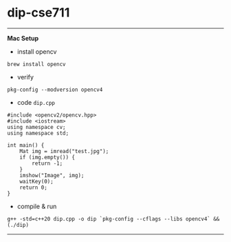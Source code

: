 # dip-cse711

---
**Mac Setup**
- install opencv
```
brew install opencv
```

- verify
```
pkg-config --modversion opencv4
```

- code `dip.cpp`
```
#include <opencv2/opencv.hpp>
#include <iostream>
using namespace cv;
using namespace std;

int main() {
	Mat img = imread("test.jpg");
	if (img.empty()) {
		return -1;
	}
	imshow("Image", img);
	waitKey(0);
	return 0;
}
```

- compile & run
```
g++ -std=c++20 dip.cpp -o dip `pkg-config --cflags --libs opencv4` && (./dip)
```
---